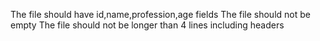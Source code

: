 The file should have id,name,profession,age fields
The file should not be empty
The file should not be longer than 4 lines including headers
